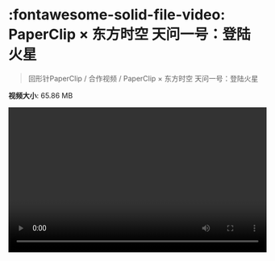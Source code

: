 # :fontawesome-solid-file-video: PaperClip × 东方时空 天问一号：登陆火星

> 回形针PaperClip / 合作视频 / PaperClip × 东方时空 天问一号：登陆火星

**视频大小**: 65.86 MB

<video id="V-b1db74ad9862198ee765f63e9a620d84" width="512" height="288" preload="none" playsinline webkit-playsinline></video>